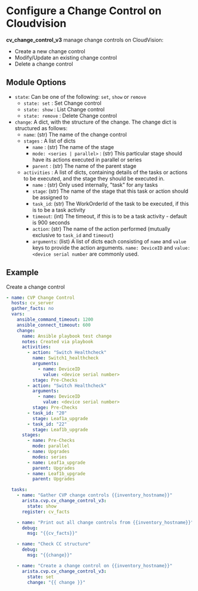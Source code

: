 # Configure a Change Control on Cloudvision

__cv_change_control_v3__ manage change controls on CloudVision:

- Create a new change control
- Modify/Update an existing change control
- Delete a change control

## Module Options

 - `state`: Can be one of the following: `set`, `show` or `remove`
    - `state: set` : Set Change control
    - `state: show` : List Change control
    - `state: remove` : Delete Change control
 - `change`: A dict, with the structure of the change. The change dict is structured as follows:
    - `name`: (str) The name of the change control
    - `stages` : A list of dicts
      - `name` : (str) The name of the stage
      - `mode: <series | parallel>` : (str) This particular stage should have its actions executed in parallel or series
      - `parent` : (str) The name of the parent stage
    - `activities` : A list of dicts, containing details of the tasks or actions to be executed, and the stage they should be executed in.
      - `name` : (str) Only used internally, "task" for any tasks
      - `stage`: (str) The name of the stage that this task or action should be assigned to
      - `task_id`: (str) The WorkOrderId of the task to be executed, if this is to be a task activity
      - `timeout`: (int) The timeout, if this is to be a task activity - default is 900 seconds
      - `action`: (str) The name of the action performed (mutually exclusive to `task_id` and `timeout`)
      - `arguments`: (list) A list of dicts each consisting of `name` and `value` keys to provide the action arguments. `name: DeviceID` and `value: <device serial number` are commonly used.


## Example

Create a change control
```yaml
- name: CVP Change Control
  hosts: cv_server
  gather_facts: no
  vars:
    ansible_command_timeout: 1200
    ansible_connect_timeout: 600
    change:
      name: Ansible playbook test change
      notes: Created via playbook
      activities:
        - action: "Switch Healthcheck"
          name: Switch1_healthcheck
          arguments:
            - name: DeviceID
              value: <device serial number>
          stage: Pre-Checks
        - action: "Switch Healthcheck"
          arguments:
            - name: DeviceID
              value: <device serial number>
          stage: Pre-Checks
        - task_id: "20"
          stage: Leaf1a_upgrade
        - task_id: "22"
          stage: Leaf1b_upgrade
      stages:
        - name: Pre-Checks
          mode: parallel
        - name: Upgrades
          modes: series
        - name: Leaf1a_upgrade
          parent: Upgrades
        - name: Leaf1b_upgrade
          parent: Upgrades

  tasks:
    - name: "Gather CVP change controls {{inventory_hostname}}"
      arista.cvp.cv_change_control_v3:
        state: show
      register: cv_facts

    - name: "Print out all change controls from {{inventory_hostname}}"
      debug:
        msg: "{{cv_facts}}"

    - name: "Check CC structure"
      debug:
        msg: "{{change}}"

    - name: "Create a change control on {{inventory_hostname}}"
      arista.cvp.cv_change_control_v3:
        state: set
        change: "{{ change }}"
```
